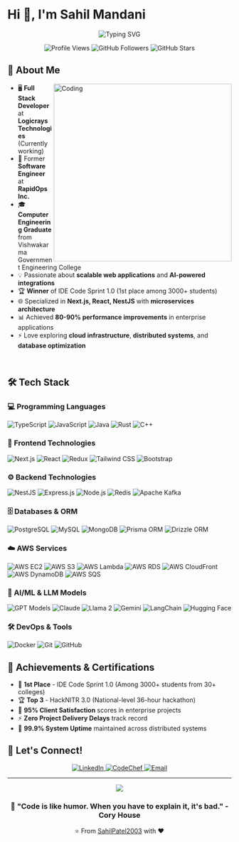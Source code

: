 # Hi 👋, I'm Sahil Mandani

<div align="center">
  <img src="https://readme-typing-svg.herokuapp.com?font=Fira+Code&pause=1000&color=2196F3&center=true&vCenter=true&width=435&lines=Full+Stack+Developer;Software+Engineer;AI+%26+Cloud+Enthusiast;Open+Source+Contributor" alt="Typing SVG" />
</div>

<p align="center">
  <img src="https://komarev.com/ghpvc/?username=SahilPatel2003&style=flat-square&color=blue" alt="Profile Views">
  <img src="https://img.shields.io/github/followers/SahilPatel2003?label=Followers&style=flat-square&color=blue" alt="GitHub Followers">
  <img src="https://img.shields.io/github/stars/SahilPatel2003?label=Stars&style=flat-square&color=blue" alt="GitHub Stars">
</p>

## 🚀 About Me

<img align="right" alt="Coding" width="400" src="https://raw.githubusercontent.com/pritmanvar/pritmanvar/3d97b6f2b52c980dcf2b373fe6fcc8afbdd8c5ce/gif/Coding%20_Monochromatic.svg">

- 🖥️ **Full Stack Developer** at **Logicrays Technologies** (Currently working)
- 🎯 Former **Software Engineer** at **RapidOps Inc.** 
- 🎓 **Computer Engineering Graduate** from Vishwakarma Government Engineering College
- 💡 Passionate about **scalable web applications** and **AI-powered integrations**
- 🏆 **Winner** of IDE Code Sprint 1.0 (1st place among 3000+ students)
- 🌐 Specialized in **Next.js, React, NestJS** with **microservices architecture**
- 📊 Achieved **80-90% performance improvements** in enterprise applications
- ⚡ Love exploring **cloud infrastructure**, **distributed systems**, and **database optimization**

<br clear="right"/>

## 🛠️ Tech Stack

### 💻 Programming Languages
<p>
  <img src="https://img.shields.io/badge/TypeScript-007ACC?style=for-the-badge&logo=typescript&logoColor=white" alt="TypeScript">
  <img src="https://img.shields.io/badge/JavaScript-F7DF1E?style=for-the-badge&logo=javascript&logoColor=black" alt="JavaScript">
  <img src="https://img.shields.io/badge/Java-ED8B00?style=for-the-badge&logo=java&logoColor=white" alt="Java">
  <img src="https://img.shields.io/badge/Rust-000000?style=for-the-badge&logo=rust&logoColor=white" alt="Rust">
  <img src="https://img.shields.io/badge/C++-00599C?style=for-the-badge&logo=c%2B%2B&logoColor=white" alt="C++">
</p>

### 🎨 Frontend Technologies
<p>
  <img src="https://img.shields.io/badge/Next.js-000000?style=for-the-badge&logo=nextdotjs&logoColor=white" alt="Next.js">
  <img src="https://img.shields.io/badge/React-20232A?style=for-the-badge&logo=react&logoColor=61DAFB" alt="React">
  <img src="https://img.shields.io/badge/Redux-593D88?style=for-the-badge&logo=redux&logoColor=white" alt="Redux">
  <img src="https://img.shields.io/badge/Tailwind_CSS-38B2AC?style=for-the-badge&logo=tailwind-css&logoColor=white" alt="Tailwind CSS">
  <img src="https://img.shields.io/badge/Bootstrap-563D7C?style=for-the-badge&logo=bootstrap&logoColor=white" alt="Bootstrap">
</p>

### ⚙️ Backend Technologies
<p>
  <img src="https://img.shields.io/badge/NestJS-E0234E?style=for-the-badge&logo=nestjs&logoColor=white" alt="NestJS">
  <img src="https://img.shields.io/badge/Express.js-404D59?style=for-the-badge&logo=express&logoColor=white" alt="Express.js">
  <img src="https://img.shields.io/badge/Node.js-43853D?style=for-the-badge&logo=node.js&logoColor=white" alt="Node.js">
  <img src="https://img.shields.io/badge/Redis-DC382D?style=for-the-badge&logo=redis&logoColor=white" alt="Redis">
  <img src="https://img.shields.io/badge/Apache_Kafka-231F20?style=for-the-badge&logo=apache-kafka&logoColor=white" alt="Apache Kafka">
</p>

### 🗄️ Databases & ORM
<p>
  <img src="https://img.shields.io/badge/PostgreSQL-316192?style=for-the-badge&logo=postgresql&logoColor=white" alt="PostgreSQL">
  <img src="https://img.shields.io/badge/MySQL-00000F?style=for-the-badge&logo=mysql&logoColor=white" alt="MySQL">
  <img src="https://img.shields.io/badge/MongoDB-4EA94B?style=for-the-badge&logo=mongodb&logoColor=white" alt="MongoDB">
  <img src="https://img.shields.io/badge/Prisma-3982CE?style=for-the-badge&logo=Prisma&logoColor=white" alt="Prisma ORM">
  <img src="https://img.shields.io/badge/Drizzle_ORM-0F172A?style=for-the-badge&logo=drizzle&logoColor=white" alt="Drizzle ORM">
</p>

### ☁️ AWS Services
<p>
  <img src="https://img.shields.io/badge/AWS_EC2-FF9900?style=for-the-badge&logo=amazonec2&logoColor=white" alt="AWS EC2">
  <img src="https://img.shields.io/badge/AWS_S3-569A31?style=for-the-badge&logo=amazons3&logoColor=white" alt="AWS S3">
  <img src="https://img.shields.io/badge/AWS_Lambda-FF9900?style=for-the-badge&logo=awslambda&logoColor=white" alt="AWS Lambda">
  <img src="https://img.shields.io/badge/AWS_RDS-527FFF?style=for-the-badge&logo=amazonrds&logoColor=white" alt="AWS RDS">
  <img src="https://img.shields.io/badge/AWS_CloudFront-232F3E?style=for-the-badge&logo=amazonaws&logoColor=white" alt="AWS CloudFront">
  <img src="https://img.shields.io/badge/AWS_DynamoDB-4053D6?style=for-the-badge&logo=amazondynamodb&logoColor=white" alt="AWS DynamoDB">
  <img src="https://img.shields.io/badge/AWS_SQS-FF4F00?style=for-the-badge&logo=amazonsqs&logoColor=white" alt="AWS SQS">
</p>

### 🤖 AI/ML & LLM Models
<p>
  <img src="https://img.shields.io/badge/OpenAI_GPT-412991?style=for-the-badge&logo=openai&logoColor=white" alt="GPT Models">
  <img src="https://img.shields.io/badge/Claude_AI-000000?style=for-the-badge&logo=anthropic&logoColor=white" alt="Claude">
  <img src="https://img.shields.io/badge/Llama_2-346DC8?style=for-the-badge&logo=meta&logoColor=white" alt="Llama 2">
  <img src="https://img.shields.io/badge/Gemini-8E75B2?style=for-the-badge&logo=googlegemini&logoColor=white" alt="Gemini">
  <img src="https://img.shields.io/badge/LangChain-1C3C3C?style=for-the-badge&logo=langchain&logoColor=white" alt="LangChain">
  <img src="https://img.shields.io/badge/Hugging_Face-FFD21E?style=for-the-badge&logo=huggingface&logoColor=black" alt="Hugging Face">
</p>

### 🛠️ DevOps & Tools
<p>
  <img src="https://img.shields.io/badge/Docker-2496ED?style=for-the-badge&logo=docker&logoColor=white" alt="Docker">
  <img src="https://img.shields.io/badge/Git-F05032?style=for-the-badge&logo=git&logoColor=white" alt="Git">
  <img src="https://img.shields.io/badge/GitHub-100000?style=for-the-badge&logo=github&logoColor=white" alt="GitHub">
</p>

## 🏅 Achievements & Certifications

- 🥇 **1st Place** - IDE Code Sprint 1.0 (Among 3000+ students from 30+ colleges)
- 🏆 **Top 3** - HackNITR 3.0 (National-level 36-hour hackathon)
- 💼 **95% Client Satisfaction** scores in enterprise projects
- ⚡ **Zero Project Delivery Delays** track record
- 🎯 **99.9% System Uptime** maintained across distributed systems

## 🤝 Let's Connect!

<div align="center">
  <a href="https://www.linkedin.com/in/sahil-mandani/" target="_blank">
    <img src="https://img.shields.io/badge/LinkedIn-0077B5?style=for-the-badge&logo=linkedin&logoColor=white" alt="LinkedIn">
  </a>
  <a href="https://www.codechef.com/users/sahil_304" target="_blank">
    <img src="https://img.shields.io/badge/CodeChef-5B4638?style=for-the-badge&logo=codechef&logoColor=white" alt="CodeChef">
  </a>
  <a href="mailto:mandanisahil304@gmail.com">
    <img src="https://img.shields.io/badge/Email-D14836?style=for-the-badge&logo=gmail&logoColor=white" alt="Email">
  </a>
</div>

---

<div align="center">
  <img src="https://capsule-render.vercel.app/api?type=waving&color=gradient&height=100&section=footer&width=100%25" />
</div>

<div align="center">
  <h3>💭 "Code is like humor. When you have to explain it, it's bad." - Cory House</h3>
  <p>⭐️ From <a href="https://github.com/SahilPatel2003">SahilPatel2003</a> with ❤️</p>
</div>
